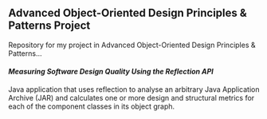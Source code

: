 ## Advanced Object-Oriented Design Principles & Patterns Project

Repository for my project in Advanced Object-Oriented Design Principles & Patterns...

#### *Measuring Software Design Quality Using the Reflection API*

Java application that uses reflection to analyse an arbitrary Java Application Archive (JAR) and calculates one or more design and structural metrics for each of the component classes in its object graph. 
